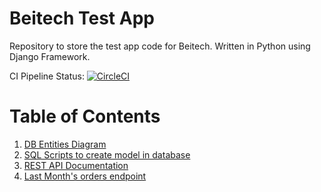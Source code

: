 # Beitech Test App

Repository to store the test app code for Beitech. Written in Python using Django Framework.

CI Pipeline Status: [![CircleCI](https://circleci.com/gh/hylden90/beitech_test_app.svg?style=svg)](https://circleci.com/gh/hylden90/beitech_test_app)

# Table of Contents
1. [DB Entities Diagram](https://github.com/hylden90/beitech_test_app/wiki/DB-Entities-Diagram)
2. [SQL Scripts to create model in database](https://github.com/hylden90/beitech_test_app/wiki/SQL-Scripts-for-tables-definition)
3. [REST API Documentation](https://github.com/hylden90/beitech_test_app/wiki/API-Documentation)
4. [Last Month's orders endpoint](https://github.com/hylden90/beitech_test_app/wiki/Last-Month's-orders-for-a-customer)
